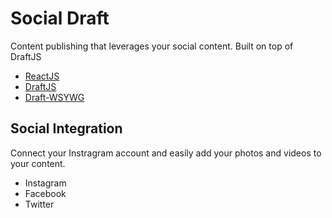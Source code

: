 # Social Draft

Content publishing that leverages your social content. Built on top of DraftJS

- [ReactJS](https://github.com/facebook/react)
- [DraftJS](https://draftjs.org/)
- [Draft-WSYWG](https://github.com/bkniffler/draft-wysiwyg/)

## Social Integration
Connect your Instragram account and easily add your photos and videos to your content.

- Instagram
- Facebook
- Twitter
